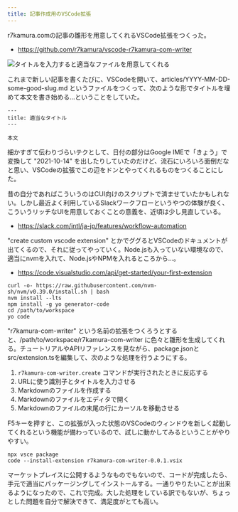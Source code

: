 ```yaml
---
title: 記事作成用のVSCode拡張
---
```


r7kamura.comの記事の雛形を用意してくれるVSCode拡張をつくった。

- <https://github.com/r7kamura/vscode-r7kamura-com-writer>

![](https://i.imgur.com/I0o4f73h.png "タイトルを入力すると適当なファイルを用意してくれる")

これまで新しい記事を書くたびに、VSCodeを開いて、articles/YYYY-MM-DD-some-good-slug.md というファイルをつくって、次のような形でタイトルを埋めて本文を書き始める…ということをしていた。

```
---
title: 適当なタイトル
---

本文
```

細かすぎて伝わりづらいテクとして、日付の部分はGoogle IMEで「きょう」で変換して "2021-10-14" を出したりしていたのだけど、流石にいろいろ面倒だなと思い、VSCodeの拡張でこの辺をドンとやってくれるものをつくることにした。

昔の自分であればこういうのはCUI向けのスクリプトで済ませていたかもしれない。しかし最近よく利用しているSlackワークフローというやつの体験が良く、こういうリッチなUIを用意しておくことの意義を、近頃は少し見直している。

- <https://slack.com/intl/ja-jp/features/workflow-automation>

"create custom vscode extension" とかでググるとVSCodeのドキュメントが出てくるので、それに従ってやっていく。Node.jsも入っていない環境なので、適当にnvmを入れて、Node.jsやNPMを入れるところから…。

- <https://code.visualstudio.com/api/get-started/your-first-extension>

```
curl -o- https://raw.githubusercontent.com/nvm-sh/nvm/v0.39.0/install.sh | bash
nvm install --lts
npm install -g yo generator-code
cd /path/to/workspace
yo code
```

"r7kamura-com-writer" という名前の拡張をつくろうとすると、/path/to/workspace/r7kamura-com-writer に色々と雛形を生成してくれる。チュートリアルやAPIリファレンスを見ながら、package.jsonとsrc/extension.tsを編集して、次のような処理を行うようにする。

1. `r7kamura-com-writer.create` コマンドが実行されたときに反応する
2. URLに使う識別子とタイトルを入力させる
3. Markdownのファイルを作成する
4. Markdownのファイルをエディタで開く
5. Markdownのファイルの末尾の行にカーソルを移動させる

F5キーを押すと、この拡張が入った状態のVSCodeのウィンドウを新しく起動してくれるという機能が備わっているので、試しに動かしてみるということがやりやすい。

```
npx vsce package
code --install-extension r7kamura-com-writer-0.0.1.vsix
```

マーケットプレイスに公開するようなものでもないので、コードが完成したら、手元で適当にパッケージングしてインストールする。一通りやりたいことが出来るようになったので、これで完成。大した処理をしている訳でもないが、ちょっとした問題を自分で解決できて、満足度がとても高い。
